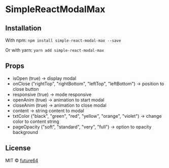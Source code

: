 # SimpleReactModalMax

## Installation

With npm: `npm install simple-react-modal-max --save`

Or with yarn: `yarn add simple-react-modal-max`

## Props

- isOpen (true) 
  -> display modal
- onClose ("rightTop", "rightBottom", "leftTop", "leftBottom")
  -> position to close button 
- responsive (true)
  -> mode responsive
- openAnim (true)
  -> animation to start modal
- closeAnim (true)
  -> animation to close modal
- content -> string content to modal
- txtColor ("black", "green", "red", "yellow", "orange", "violet")
  -> change color to content string
- pageOpacity ("soft", "standard", "very", "full")
  -> option to opacity background

## License

MIT © [future64](https://github.com/Future64/SimpleReactModalMax)